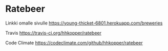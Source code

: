 Ratebeer
==========================

Linkki omalle sivulle https://young-thicket-6801.herokuapp.com/breweries

Travis https://travis-ci.org/hhkopper/ratebeer

Code Climate https://codeclimate.com/github/hhkopper/ratebeer

